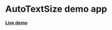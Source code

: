 # AutoTextSize demo app

[**Live demo**](https://stackblitz.com/github/sanalabs/squircle-todo/tree/main/example?file=pages%2Findex.tsx)
